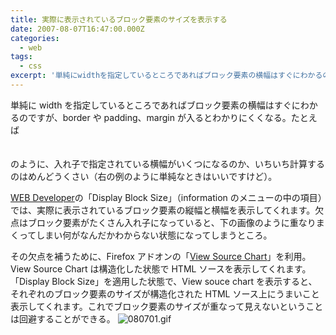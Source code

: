 ```yaml
---
title: 実際に表示されているブロック要素のサイズを表示する
date: 2007-08-07T16:47:00.000Z
categories:
  - web
tags:
  - css
excerpt: '単純にwidthを指定しているところであればブロック要素の横幅はすぐにわかるのですが、borderやpadding、marginが入るとわかりにくくなる。たとえば <div style="width:100px;"><div style="padding:10px;" ></div></div> のように、入れ子で指定されている横幅がいくつになるのか、いちいち計算するのはめんどうくさい（右の例のように単純なときはいいですけど）。'
---
```


単純に width を指定しているところであればブロック要素の横幅はすぐにわかるのですが、border や padding、margin が入るとわかりにくくなる。たとえば <div style="width:100px;"><div style="padding:10px;" ></div></div> のように、入れ子で指定されている横幅がいくつになるのか、いちいち計算するのはめんどうくさい（右の例のように単純なときはいいですけど）。

[WEB Developer](https://addons.mozilla.org/ja/firefox/addon/60)の「Display Block Size」（information のメニューの中の項目）では、実際に表示されているブロック要素の縦幅と横幅を表示してくれます。欠点はブロック要素がたくさん入れ子になっていると、下の画像のように重なりまくってしまい何がなんだかわからない状態になってしまうところ。

その欠点を補うために、Firefox アドオンの「[View Source Chart](https://addons.mozilla.org/ja/firefox/addon/655)」を利用。View Source Chart は構造化した状態で HTML ソースを表示してくれます。「Display Block Size」を適用した状態で、View souce chart を表示すると、それぞれのブロック要素のサイズが構造化された HTML ソース上にうまいこと表示してくれます。これでブロック要素のサイズが重なって見えないということは回避することができる。 ![080701.gif](/blog//assets/i/2007/08/080701.gif)
